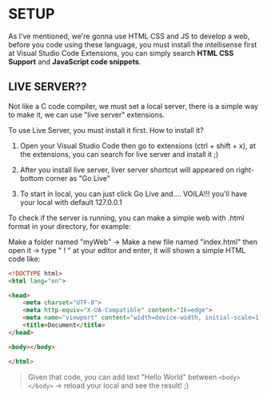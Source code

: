 # SETUP
As I've mentioned, we're gonna use HTML CSS and JS to develop a web, before you code using these language, you must install the intellisense first at Visual Studio Code Extensions, you can simply search **HTML CSS Support** and **JavaScript code snippets**. 

## LIVE SERVER??
Not like a C code compiler, we must set a local server, there is a simple way to make it, we can use "live server" extensions.

To use Live Server, you must install it first. How to install it?

1. Open your Visual Studio Code then go to extensions (ctrl + shift + x), at the extensions, you can search for live server and install it ;)

2. After you install live server, liver server shortcut will appeared on right-bottom corner as "Go Live"

3. To start in local, you can just click Go Live and.... VOILA!!! you'll have your local with default 127.0.0.1

To check if the server is running, you can make a simple web with .html format in your directory, for example:

 Make a folder named "myWeb" -> Make a new file named "index.html" then open it -> type " ! " at your editor and enter, it will shown a simple HTML code like:
```html
<!DOCTYPE html>
<html lang="en">

<head>
    <meta charset="UTF-8">
    <meta http-equiv="X-UA-Compatible" content="IE=edge">
    <meta name="viewport" content="width=device-width, initial-scale=1.0">
    <title>Document</title>
</head>

<body></body>

</html>
```
> Given that code, you can add text "Hello World" between `<body></body>` -> reload your local and see the result! ;)